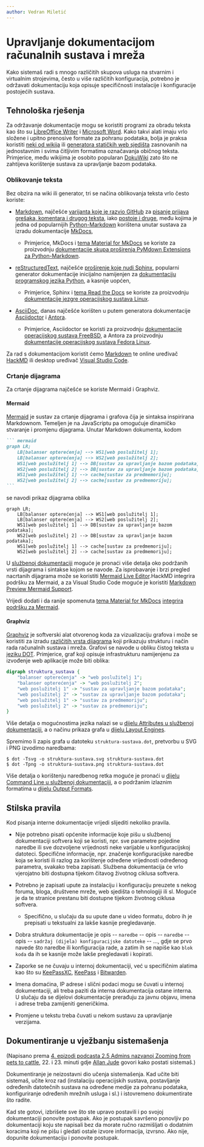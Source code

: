 ```yaml
---
author: Vedran Miletić
---
```


# Upravljanje dokumentacijom računalnih sustava i mreža

Kako sistemaš radi s mnogo različitih skupova usluga na stvarnim i virtualnim strojevima, često u više različitih konfiguracija, potrebno je održavati dokumentaciju koja opisuje specifičnosti instalacije i konfiguracije postojećih sustava.

## Tehnološka rješenja

Za održavanje dokumentacije mogu se koristiti programi za obradu teksta kao što su [LibreOffice Writer](https://www.libreoffice.org/discover/writer/) i [Microsoft Word](https://products.office.com/word). Kako takvi alati imaju vrlo složene i upitno prenosive formate za pohranu podataka, bolja je praksa koristiti [neki od wikija](https://en.wikipedia.org/wiki/List_of_wiki_software) ili [generatora statičkih web sjedišta](https://jamstack.org/generators/) zasnovanih na jednostavnim i svima čitljivim formatima označavanja običnog teksta. Primjerice, među wikijima je osobito popularan [DokuWiki](https://www.dokuwiki.org/) zato što ne zahtijeva korištenje sustava za upravljanje bazom podataka.

### Oblikovanje teksta

Bez obzira na wiki ili generator, tri se načina oblikovanja teksta vrlo često koriste:

- [Markdown](https://daringfireball.net/projects/markdown/), najčešće [varijanta koje je razvio GitHub](https://github.github.com/gfm/) za [pisanje prijava grešaka, komentara i drugog teksta](https://docs.github.com/en/github/writing-on-github), iako [postoje i druge](https://github.com/commonmark/commonmark-spec/wiki/Markdown-Flavors), među kojima je jedna od popularnijih [Python-Markdown](https://python-markdown.github.io/) korištena unutar sustava za izradu dokumentacije [MkDocs](https://www.mkdocs.org/),

    - Primjerice, MkDocs i [tema Material for MkDocs](https://squidfunk.github.io/mkdocs-material/) se koriste za proizvodnju [dokumentacije skupa proširenja PyMdown Extensions za Python-Markdown](https://facelessuser.github.io/pymdown-extensions/).

- [reStructuredText](https://docutils.sourceforge.io/rst.html), najčešće [proširenje koje nudi Sphinx](https://www.sphinx-doc.org/en/master/usage/restructuredtext/basics.html), popularni generator dokumentacije inicijalno namijenjen za [dokumentaciju programskog jezika Python](https://docs.python.org/), a kasnije uopćen,

    - Primjerice, Sphinx i [tema Read the Docs](https://sphinx-rtd-theme.readthedocs.io/) se koriste za proizvodnju [dokumentacije jezgre operacijskog sustava Linux](https://www.kernel.org/doc/html/latest/).

- [AsciiDoc](https://asciidoc.org/), danas najčešće korišten u putem generatora dokumentacije [Asciidoctor](https://asciidoctor.org/) i [Antora](https://antora.org/).

    - Primjerice, Asciidoctor se koristi za proizvodnju [dokumentacije operacijskog sustava FreeBSD](https://docs.freebsd.org/), a Antora za proizvodnju [dokumentacije operacijskog sustava Fedora Linux](https://docs.fedoraproject.org/).

Za rad s dokumentacijom koristit ćemo [Markdown](https://commonmark.org/help/) te online uređivač [HackMD](https://hackmd.io/) ili desktop uređivač [Visual Studio Code](https://code.visualstudio.com/).

### Crtanje dijagrama

Za crtanje dijagrama najčešće se koriste Mermaid i Graphviz.

#### Mermaid

[Mermaid](https://mermaid.js.org/) je sustav za crtanje dijagrama i grafova čija je sintaksa inspirirana Markdownom. Temeljen je na JavaScriptu pa omogućuje dinamičko stvaranje i promjenu dijagrama. Unutar Markdown dokumenta, kodom

```` markdown
``` mermaid
graph LR;
    LB[balanser opterećenja] --> WS1[web poslužitelj 1];
    LB[balanser opterećenja] --> WS2[web poslužitelj 2];
    WS1[web poslužitelj 1] --> DB[sustav za upravljanje bazom podataka];
    WS2[web poslužitelj 2] --> DB[sustav za upravljanje bazom podataka];
    WS1[web poslužitelj 1] --> cache[sustav za predmemoriju];
    WS2[web poslužitelj 2] --> cache[sustav za predmemoriju];
```
````

se navodi prikaz dijagrama oblika

``` mermaid
graph LR;
    LB[balanser opterećenja] --> WS1[web poslužitelj 1];
    LB[balanser opterećenja] --> WS2[web poslužitelj 2];
    WS1[web poslužitelj 1] --> DB[sustav za upravljanje bazom podataka];
    WS2[web poslužitelj 2] --> DB[sustav za upravljanje bazom podataka];
    WS1[web poslužitelj 1] --> cache[sustav za predmemoriju];
    WS2[web poslužitelj 2] --> cache[sustav za predmemoriju];
```

U [službenoj dokumentaciji](https://mermaid.js.org/intro/) moguće je pronaći više detalja oko podržanih vrsti dijagrama i sintakse kojom se navode. Za isprobavanje i brzi pregled nacrtanih dijagrama može se koristiti [Mermaid Live Editor](https://mermaid.live/).HackMD integrira podršku za Mermaid, a za Visual Studio Code moguće je koristiti [Markdown Preview Mermaid Support](https://marketplace.visualstudio.com/items?itemName=bierner.markdown-mermaid).

Vrijedi dodati i da ranije spomenuta [tema Material for MkDocs](https://squidfunk.github.io/mkdocs-material/) [integrira podršku za Mermaid](https://squidfunk.github.io/mkdocs-material/reference/diagrams/).

#### Graphviz

[Graphviz](https://graphviz.org/) je softverski alat otvorenog koda za vizualizaciju grafova i može se koristiti za izradu [različitih vrsta dijagrama](https://graphviz.org/gallery/) koji prikazuju strukturu i način rada računalnih sustava i mreža. Grafovi se navode u obliku čistog teksta u [jeziku DOT](https://graphviz.org/doc/info/lang.html). Primjerice, graf koji opisuje infrastrukturu namijenjenu za izvođenje web aplikacije može biti oblika:

``` dot
digraph struktura_sustava {
    "balanser opterećenja" -> "web poslužitelj 1";
    "balanser opterećenja" -> "web poslužitelj 2";
    "web poslužitelj 1" -> "sustav za upravljanje bazom podataka";
    "web poslužitelj 2" -> "sustav za upravljanje bazom podataka";
    "web poslužitelj 1" -> "sustav za predmemoriju";
    "web poslužitelj 2" -> "sustav za predmemoriju";
}
```

Više detalja o mogućnostima jezika nalazi se u [dijelu Attributes u službenoj dokumentaciji](https://graphviz.org/doc/info/attrs.html), a o načinu prikaza grafa u [dijelu Layout Engines](https://graphviz.org/docs/layouts/).

Spremimo li zapis grafa u datoteku `struktura-sustava.dot`, pretvorbu u SVG i PNG izvodimo naredbama:

``` shell
$ dot -Tsvg -o struktura-sustava.svg struktura-sustava.dot
$ dot -Tpng -o struktura-sustava.png struktura-sustava.dot
```

Više detalja o korištenju naredbenog retka moguće je pronaći u [dijelu Command Line u službenoj dokumentaciji](https://graphviz.org/doc/info/command.html), a o podržanim izlaznim formatima u [dijelu Output Formats](https://graphviz.org/docs/outputs/).

## Stilska pravila

Kod pisanja interne dokumentacije vrijedi slijediti nekoliko pravila.

- Nije potrebno pisati općenite informacije koje pišu u službenoj dokumentaciji softvera koji se koristi, npr. sve parametre pojedine naredbe ili sve dozvoljene vrijednosti neke varijable u konfiguracijskoj datoteci. Specifične informacije, npr. značenje konfiguracijske naredbe koja se koristi ili razlog za korištenje određene vrijednosti određenog parametra, svakako treba zapisati. Službena dokumentacija će vrlo vjerojatno biti dostupna tijekom čitavog životnog ciklusa softvera.
- Potrebno je zapisati upute za instalaciju i konfiguraciju preuzete s nekog foruma, bloga, društvene mreže, web sjedišta o tehnologiji ili sl. Moguće je da te stranice prestanu biti dostupne tijekom životnog ciklusa softvera.

    - Specifično, u slučaju da su upute dane u video formatu, dobro ih je prepisati u tekstualni za lakše kasnije pregledavanje.

- Dobra struktura dokumentacije je opis -- `naredbe` -- opis -- `naredbe` -- opis -- `sadržaj (dijela) konfiguracijske datoteke` -- ..., gdje se prvo navede što naredbe ili konfiguracija rade, a zatim ih se napiše kao `blok koda` da ih se kasnije može lakše pregledavati i kopirati.
- Zaporke se ne čuvaju u internoj dokumentaciji, već u specifičnim alatima kao što su [KeePassXC](https://keepassxc.org/), [KeePass](https://keepass.info/) i [Bitwarden](https://bitwarden.com/).
- Imena domaćina, IP adrese i slični podaci mogu se čuvati u internoj dokumentaciji, ali treba paziti da interna dokumentacija ostane interna. U slučaju da se dijelovi dokumentacije prerađuju za javnu objavu, imena i adrese treba zamijeniti generičkima.
- Promjene u tekstu treba čuvati u nekom sustavu za upravljanje verzijama.

## Dokumentiranje u vježbanju sistemašenja

(Napisano prema [4. epizodi podcasta 2.5 Admins nazvanoj Zooming from pets to cattle](https://2.5admins.com/2-5-admins-04/), 22. i 23. minuti gdje [Allan Jude](https://twitter.com/allanjude) govori kako postati sistemaš.)

Dokumentiranje je neizostavni dio učenja sistemašenja. Kad učite biti sistemaš, učite kroz rad (instalaciju operacijskih sustava, postavljanje određenih datotečnih sustava na određene medije za pohranu podataka, konfiguriranje određenih mrežnih usluga i sl.) i istovremeno dokumentirate što radite.

Kad ste gotovi, izbrišete sve što ste upravo postavili i po svojoj dokumentaciji ponovite postupak. Ako je postupak savršeno ponovljiv po dokumentaciji koju ste napisali bez da morate ručno razmišljati o dodatnim koracima koji ne pišu i gledati ostale izvore informacija, izvrsno. Ako nije, dopunite dokumentaciju i ponovite postupak.
